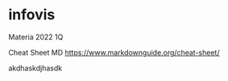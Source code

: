 # infovis
Materia 2022 1Q

Cheat Sheet MD
https://www.markdownguide.org/cheat-sheet/

akdhaskdjhasdk